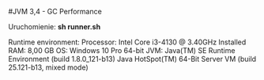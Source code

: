 #JVM 3,4 - GC Performance

Uruchomienie: **sh runner.sh**

Runtime environment:
Processor: Intel Core i3-4130 @ 3.40GHz
Installed RAM: 8,00 GB
OS: Windows 10 Pro 64-bit
JVM: Java(TM) SE Runtime Environment (build 1.8.0_121-b13)
Java HotSpot(TM) 64-Bit Server VM (build 25.121-b13, mixed mode)
